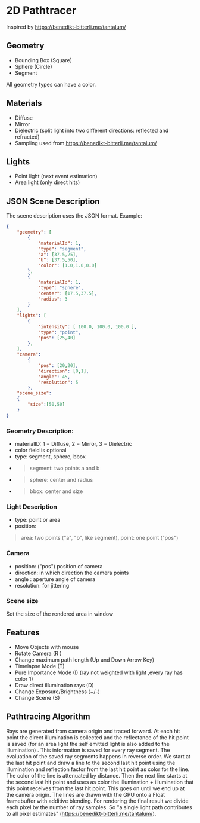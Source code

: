 ﻿# 2D Pathtracer

Inspired by https://benedikt-bitterli.me/tantalum/


## Geometry

- Bounding Box (Square)
- Sphere (Circle)
- Segment

All geometry types can have a  color.

##  Materials

- Diffuse
- Mirror
- Dielectric (split light into two different directions: reflected and refracted)
- Sampling used from https://benedikt-bitterli.me/tantalum/

## Lights
- Point light (next event estimation)
- Area light (only direct hits)

## JSON Scene Description

The scene description uses the JSON format.
Example:
```json
{
    "geometry": [
        {
            "materialId": 1,
            "type": "segment",
            "a": [37.5,25],
            "b": [37.5,50],
            "color": [1.0,1.0,0.0]
        },
        {
            "materialId": 1,
            "type": "sphere",
            "center": [17.5,37.5],
            "radius": 3
        }
    ],
    "lights": [
        {
            "intensity": [ 100.0, 100.0, 100.0 ],
            "type": "point",
            "pos": [25,40]
        },
    ],
    "camera":
        {
            "pos": [20,20],
            "direction": [0,1],
            "angle": 45,
            "resolution": 5
        },
    "scene_size":
    {
        "size":[50,50]
    }
}
```
###  Geometry Description:
- materialID:  1 = Diffuse, 2 = Mirror, 3 = Dielectric
- color field is optional
- type: segment, sphere, bbox
- > segment: two points a and b
- > sphere: center and radius
- > bbox: center and size

###  Light Description
- type: point or area
- position:  
 >  area: two points ("a", "b", like segment), point: one point ("pos")

### Camera

- position: ("pos") position of camera
- direction: in which direction the camera points 
- angle : aperture angle of camera
- resolution: for jittering


###  Scene size
Set the size of the rendered area in window 

##  Features
-  Move Objects with mouse
-  Rotate Camera (R )
-  Change maximum path length (Up and Down Arrow Key)
-  Timelapse Mode (T)
-  Pure Importance Mode (I) (ray not weighted with light ,every ray has color 1)
-  Draw direct illumination rays (D)
-  Change Exposure/Brightness (+/-)
-  Change Scene (S)

## Pathtracing Algorithm

Rays are generated from camera origin and traced forward. At each hit point the direct illumination is collected and the reflectance of the hit point is saved (for an area light the self emitted light is also added to the illumination) . This information is saved for every ray segment. The evaluation of the saved ray segments happens in reverse order. We start at the last hit point and draw a line to the second last hit point using the illumination and reflection factor from the last hit point as color for the line. The color of the line is attenuated by distance. Then the next line starts at the second last hit point and uses as color the illumination + illumination that this point receives from the last hit point. This goes on until we end up at the camera origin. The lines are drawn with the GPU onto a Float framebuffer with additive blending. For rendering the final result we divide each pixel by the number of ray samples. So "a single light path contributes to all pixel estimates" (https://benedikt-bitterli.me/tantalum/). 


